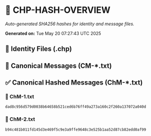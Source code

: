 # 🔐 CHP-HASH-OVERVIEW

_Auto-generated SHA256 hashes for identity and message files._

**Generated on:** Tue May 20 07:27:43 UTC 2025

## 📂 Identity Files (.chp)

## 📨 Canonical Messages (CM-*.txt)

## ✅ Canonical Hashed Messages (ChM-*.txt)

### 🧾 ChM-1.txt
```sha256
dad8c956d579d0038b64658b521ced6b76ff49a273a160c2f260a137072a040d
```

### 🧾 ChM-2.txt
```sha256
b94c481b011fd145d3e469f5c9e3a9ffe9648c3e525b1aa52d87cb82edd0af99
```

